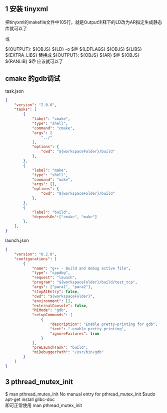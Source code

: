 ## 1 安装 tinyxml 

把tinyxml的makefile文件中105行，就是Output注释下的LD改为AR指定生成静态库就可以了

或

${OUTPUT}: ${OBJS}
${LD} -o $@ ${LDFLAGS} ${OBJS} ${LIBS} ${EXTRA_LIBS}
替换成
${OUTPUT}: ${OBJS}
	${AR} $@ ${OBJS}
	${RANLIB} $@
应该就可以了


## cmake 的gdb调试

task.json
```json
{
	"version": "2.0.0",
	"tasks": [
        {
            "label": "cmake",
            "type": "shell",
            "command": "cmake",
            "args": [
                "../"
            ],
            "options": {
                "cwd": "${workspaceFolder}/build"
            },            
        },
        {
            "label": "make",
            "type": "shell",
            "command": "make",
            "args": [],
            "options": {
                "cwd": "${workspaceFolder}/build"
            }, 
        },
        {
            "label": "build",
            "dependsOn":["cmake", "make"]
        },
    ],
}

```

launch.json
```json
{
    "version": "0.2.0",
    "configurations": [
        {
            "name": "g++ - Build and debug active file",
            "type": "cppdbg",
            "request": "launch",
            "program": "${workspaceFolder}/build/test_tcp",
            "args": ["para1", "para2"],
            "stopAtEntry": false,
            "cwd": "${workspaceFolder}",
            "environment": [],
            "externalConsole": false,
            "MIMode": "gdb",
            "setupCommands": [
                {
                    "description": "Enable pretty-printing for gdb",
                    "text": "-enable-pretty-printing",
                    "ignoreFailures": true
                }
            ],
            "preLaunchTask": "build",
            "miDebuggerPath": "/usr/bin/gdb"
        }
    ]
}


```

## 3 pthread_mutex_init
$ man pthread_mutex_init
No manual entry for pthread_mutex_init
$sudo apt-get install glibc-doc  
即可正常使用 man pthread_mutex_init

